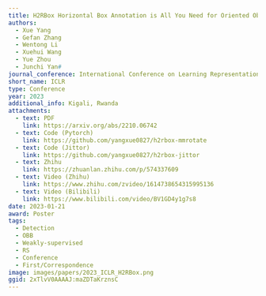 ```yaml
---
title: H2RBox Horizontal Box Annotation is All You Need for Oriented Object Detection
authors:
  - Xue Yang
  - Gefan Zhang
  - Wentong Li
  - Xuehui Wang
  - Yue Zhou
  - Junchi Yan#
journal_conference: International Conference on Learning Representations
short_name: ICLR
type: Conference
year: 2023
additional_info: Kigali, Rwanda
attachments:
  - text: PDF
    link: https://arxiv.org/abs/2210.06742
  - text: Code (Pytorch)
    link: https://github.com/yangxue0827/h2rbox-mmrotate
  - text: Code (Jittor)
    link: https://github.com/yangxue0827/h2rbox-jittor
  - text: Zhihu
    link: https://zhuanlan.zhihu.com/p/574337609
  - text: Video (Zhihu)
    link: https://www.zhihu.com/zvideo/1614738654315995136
  - text: Video (Bilibili)
    link: https://www.bilibili.com/video/BV1GD4y1g7s8
date: 2023-01-21
award: Poster
tags:
  - Detection
  - OBB
  - Weakly-supervised
  - RS
  - Conference
  - First/Correspondence
image: images/papers/2023_ICLR_H2RBox.png
ggid: 2xTlvV0AAAAJ:maZDTaKrznsC
---
```

